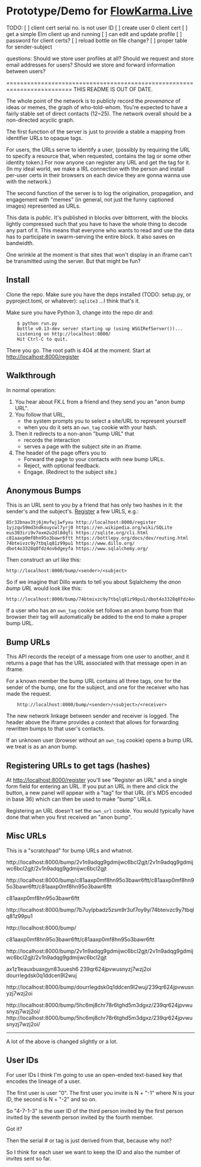# Prototype/Demo for [FlowKarma.Live](https://FlowKarma.Live)


TODO:
    [ ] client cert serial no. is not user ID
    [ ] create user 0 client cert
    [ ] get a simple Elm client up and running
        [ ] can edit and update profile
    [ ] password for client certs?
    [ ] reload bottle on file change?
    [ ] proper table for sender-subject

questions:
    Should we store user profiles at all?
    Should we request and store email addresses for users?
    Should we store and forward information between users?


=========================================================================
THIS README IS OUT OF DATE.

The whole point of the network is to publicly record the *provenance* of
ideas or memes, the graph of who-told-whom.  You're expected to have a
fairly stable set of direct contacts (12~25).  The network overall should
be a non-directed acyclic graph.

The first function of the server is just to provide a stable a mapping
from identifier URLs to opaque tags.

For users, the URLs serve to identify a user, (possibly by requiring the
URL to specify a resource that, when requested, contains the tag or some
other identity token.)  For now anyone can register any URL and get the
tag for it.  (In my ideal world, we make a IRL connection with the person
and install per-user certs in their browsers on each device they are
gonna wanna use with the network.)

The second function of the server is to log the origination, propagation,
and engagement with "memes" (in general, not just the funny captioned
images) represented as URLs.

This data is *public*.  It's published in blocks over bittorrent, with
the blocks lightly compressed such that you have to have the whole thing
to decode any part of it.  This means that everyone who wants to read and
use the data has to participate in swarm-serving the entire block.  It
also saves on bandwidth.

One wrinkle at the moment is that sites that won't display in an iframe
can't be transmitted using the server.  But that might be fun?


## Install

Clone the repo.  Make sure you have the deps installed (TODO: setup.py,
or pyproject.toml, or whatever): `sqlite3`   ...I think that's it.

Make sure you have Python 3, change into the repo dir and:

```
    $ python run.py 
    Bottle v0.13-dev server starting up (using WSGIRefServer())...
    Listening on http://localhost:8000/
    Hit Ctrl-C to quit.
```

There you go.  The root path is 404 at the moment.  Start at
[http://localhost:8000/register](http://localhost:8000/register)


## Walkthrough

In normal operation:

1. You hear about FK.L from a friend and they send you an "anon bump
   URL".
2. You follow that URL,
    - the system prompts you to select a site/URL to represent yourself
    - when you do it sets an `own_tag` cookie with your hash.
3. Then it redirects to a non-anon "bump URL" that
    - records the interaction
    - serves a page with the subject site in an iframe.
4. The header of the page offers you to
    - Forward the page to your contacts with new bump URLs.
    - Reject, with optional feedback.
    - Engage. (Redirect to the subject site.)


## Anonymous Bumps

This is an URL sent to you by a friend that has only two hashes in it:
the sender's and the subject's.
[Register](http://localhost:8000/register) a few URLS, e.g.:

```
85r32bnav3tj6jmvfwj1wfyxu http://localhost:8000/register
1yjzqv59md3ndkouycwl7yrj0 https://en.wikipedia.org/wiki/SQLite
eus303iri9v7oxm2u2dl8dqfi https://sqlite.org/cli.html
c81aaxp0mf8hn95o3bawr6ftt https://bottlepy.org/docs/dev/routing.html
74bteivzc9y7tbqlq81z99pu1 https://www.dillo.org/
dbot4o3328q0fdz4ov6dgeyfa https://www.sqlalchemy.org/
```

Then construct an url like this:

```
http://localhost:8000/bump/<sender>/<subject>
```

So if we imagine that Dillo wants to tell you about Sqlalchemy the *anon
bump URL* would look like this:

```
http://localhost:8000/bump/74bteivzc9y7tbqlq81z99pu1/dbot4o3328q0fdz4ov6dgeyfa
```

If a user who has an `own_tag` cookie set follows an anon bump from that
browser their tag will automatically be added to the end to make a proper
bump URL.


## Bump URLs

This API records the receipt of a message from one user to another, and
it returns a page that has the URL associated with that message open in
an iframe.

For a known member the bump URL contains all three tags, one for the
sender of the bump, one for the subject, and one for the receiver who has
made the request.

```
    http://localhost:8000/bump/<sender>/<subject>/<receiver>
```

The new network linkage between sender and receiver is logged.
The header above the iframe provides a context that allows for forwarding
rewritten bumps to that user's contacts.

If an unknown user (browser without an `own_tag` cookie) opens a bump URL
we treat is as an anon bump.


## Registering URLs to get tags (hashes)

At [http://localhost:8000/register](http://localhost:8000/register)
you'll see "Register an URL" and a single form field for entering an URL.
If you put an URL in there and click the button, a new panel will appear
with a "tag" for that URL (it's MD5 encoded in base 36) which can then be
used to make "bump" URLs.

Registering an URL doesn't set the `own_url` cookie.  You would typically
have done that when you first received an "anon bump".

## Misc URLs

This is a "scratchpad" for bump URLs and whatnot.

http://localhost:8000/bump/2v1n9adqg9gdmijwc6bcl2gjt/2v1n9adqg9gdmijwc6bcl2gjt/2v1n9adqg9gdmijwc6bcl2gjt

http://localhost:8000/bump/c81aaxp0mf8hn95o3bawr6ftt/c81aaxp0mf8hn95o3bawr6ftt/c81aaxp0mf8hn95o3bawr6ftt

c81aaxp0mf8hn95o3bawr6ftt


http://localhost:8000/bump/7b7uylpbadz5zsm9r3uf7oy9y/74bteivzc9y7tbqlq81z99pu1

http://localhost:8000/bump/


c81aaxp0mf8hn95o3bawr6ftt/c81aaxp0mf8hn95o3bawr6ftt


http://localhost:8000/bump/2v1n9adqg9gdmijwc6bcl2gjt/2v1n9adqg9gdmijwc6bcl2gjt/2v1n9adqg9gdmijwc6bcl2gjt

ax1z1leauxbuaxgyn83uuesh6
239qr624jpvwusnyzj7wzj2oi
dourrlegdsk0q1ddcen9l2wuj

http://localhost:8000/bump/dourrlegdsk0q1ddcen9l2wuj/239qr624jpvwusnyzj7wzj2oi



http://localhost:8000/bump/5hc6mj8chr78r6tghd5m3dgxz/239qr624jpvwusnyzj7wzj2oi/
http://localhost:8000/bump/5hc6mj8chr78r6tghd5m3dgxz/239qr624jpvwusnyzj7wzj2oi/





------------------------------------------


A lot of the above is changed slightly or a lot.


## User IDs

For user IDs I think I'm going to use an open-ended text-based key that
encodes the lineage of a user.

The first user is user "0".  The first user you invite is N + "-1" where
N is your ID, the second is N + "-2" and so on.

So "4-7-1-3" is the user ID of the third person invited by the first
person invited by the seventh person invited by the fourth member.

Got it?

Then the serial # or tag is just derived from that, because why not?

So I think for each user we want to keep the ID and also the number of
invites sent so far.



